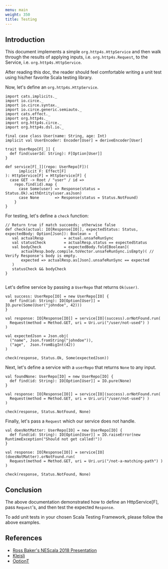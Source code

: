 ```yaml
---
menu: main
weight: 350
title: Testing
---
```


## Introduction

This document implements a simple `org.http4s.HttpService` and then
walk through the results of applying inputs, i.e. `org.http4s.Request`, to the Service, i.e. `org.http4s.HttpService`.

After reading this doc, the reader should feel comfortable writing a unit test using his/her favorite Scala testing library.

Now, let's define an `org.http4s.HttpService`.

```tut:book
import cats.implicits._
import io.circe._
import io.circe.syntax._
import io.circe.generic.semiauto._
import cats.effect._
import org.http4s._
import org.http4s.circe._
import org.http4s.dsl.io._

final case class User(name: String, age: Int) 
implicit val UserEncoder: Encoder[User] = deriveEncoder[User]

trait UserRepo[F[_]] {
  def find(userId: String): F[Option[User]]
}

def service[F[_]](repo: UserRepo[F])(
      implicit F: Effect[F]
): HttpService[F] = HttpService[F] {
  case GET -> Root / "user" / id =>
    repo.find(id).map {
      case Some(user) => Response(status = Status.Ok).withEntity(user.asJson)
      case None       => Response(status = Status.NotFound)
    }
}
```

For testing, let's define a `check` function:

```tut:book
// Return true if match succeeds; otherwise false
def check(actual: IO[Response[IO]], expectedStatus: Status, expectedBody: Option[Json]): Boolean =  {
   val actualResp         = actual.unsafeRunSync
   val statusCheck        = actualResp.status == expectedStatus 
   val bodyCheck          = expectedBody.fold[Boolean](
       actualResp.body.compile.toVector.unsafeRunSync.isEmpty)( // Verify Response's body is empty.
       expected => actualResp.as[Json].unsafeRunSync == expected
   )
   statusCheck && bodyCheck   
}
 
```

Let's define service by passing a `UserRepo` that returns `Ok(user)`. 

```tut:book
val success: UserRepo[IO] = new UserRepo[IO] {
  def find(id: String): IO[Option[User]] = IO.pure(Some(User("johndoe", 42)))
}

val response: IO[Response[IO]] = service[IO](success).orNotFound.run(
  Request(method = Method.GET, uri = Uri.uri("/user/not-used") )
)

val expectedJson = Json.obj(
  ("name", Json.fromString("johndoe")),
  ("age",  Json.fromBigInt(42))
)

check(response, Status.Ok, Some(expectedJson))
```

Next, let's define a service with a `userRepo` that returns `None` to any input.

```tut:book
val foundNone: UserRepo[IO] = new UserRepo[IO] {
  def find(id: String): IO[Option[User]] = IO.pure(None)
} 

val response: IO[Response[IO]] = service[IO](success).orNotFound.run(
  Request(method = Method.GET, uri = Uri.uri("/user/not-used") )
)

check(response, Status.NotFound, None)
```

Finally, let's pass a `Request` which our service does not handle.  

```tut:book
val doesNotMatter: UserRepo[IO] = new UserRepo[IO] {
  def find(id: String): IO[Option[User]] = IO.raiseError(new RuntimeException("Should not get called!"))
} 

val response: IO[Response[IO]] = service[IO](doesNotMatter).orNotFound.run(
  Request(method = Method.GET, uri = Uri.uri("/not-a-matching-path") )
)

check(response, Status.NotFound, None)
```

## Conclusion

The above documentation demonstrated how to define an HttpService[F], pass `Request`'s, and then 
test the expected `Response`.

To add unit tests in your chosen Scala Testing Framework, please follow the above examples.

## References

* [Ross Baker's NEScala 2018 Presentation](https://rossabaker.github.io/boston-http4s/#2)
* [Kleisli](https://typelevel.org/cats/datatypes/kleisli.html)
* [OptionT](https://typelevel.org/cats/datatypes/optiont.html)

